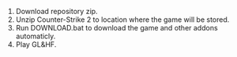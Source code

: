 1. Download repository zip.
2. Unzip Counter-Strike 2 to location where the game will be stored.
3. Run DOWNLOAD.bat to download the game and other addons automaticly.
4. Play GL&HF.
